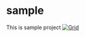 # sample
This is sample project 
[![Grid](https://img.shields.io/badge/rid_AI-run-78FF96.svg?labelColor=black&logo=data:image/svg%2bxml;base64,PHN2ZyB3aWR0aD0iNDgiIGhlaWdodD0iNDgiIGZpbGw9Im5vbmUiIHhtbG5zPSJodHRwOi8vd3d3LnczLm9yZy8yMDAwL3N2ZyI+PHBhdGggZD0iTTEgMTR2MjBhMTQgMTQgMCAwMDE0IDE0aDlWMzYuOEgxMi42VjExaDIyLjV2N2gxMS4yVjE0QTE0IDE0IDAgMDAzMi40IDBIMTVBMTQgMTQgMCAwMDEgMTR6IiBmaWxsPSIjZmZmIi8+PHBhdGggZD0iTTM1LjIgNDhoMTEuMlYyNS41SDIzLjl2MTEuM2gxMS4zVjQ4eiIgZmlsbD0iI2ZmZiIvPjwvc3ZnPg==)](https://platform.grid.ai/#/runs?script=https://github.com/williamFalcon/hello/blob/a3f1add2e958b44ea1318b25d37f8dfbff4d980e/hello.py&cloud=grid&instance=g3.8xlarge&accelerators=2&disk_size=200&framework=lightning&script_args=grid%20train%20--grid_name%20nspot40080510-hello%20--grid_strategy%20grid_search%20--grid_disk_size%20200%20--grid_max_nodes%2010%20--grid_datastore_name%20cifar5%20--grid_datastore_mount_dir%20%2Fmy_data%20--grid_instance_type%20g3.8xlarge%20--grid_credential%20cc-vgrp8%20--grid_framework%20lightning%20--grid_gpus%201%20hello.py%20--number%20'%5B1%2C%202%5D'%20--food_item%20'%5B'%22'%22'pizza'%22'%22'%2C%20'%22'%22'hotdog'%22'%22'%5D'%20--data%20%2Fmy_data)
